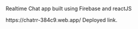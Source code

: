 Realtime Chat app built using Firebase and reactJS

<link>https://chatrr-384c9.web.app/</link>
Deployed link.
